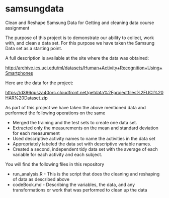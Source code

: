 samsungdata
===========

Clean and Reshape Samsung Data for Getting and cleaning data course assignment


The purpose of this project is to demonstrate our ability to collect, work with, and clean a data set.
For this purpose we have taken the Samsung Data set as a starting point. 

A full description is available at the site where the data was obtained:

http://archive.ics.uci.edu/ml/datasets/Human+Activity+Recognition+Using+Smartphones

Here are the data for the project:

https://d396qusza40orc.cloudfront.net/getdata%2Fprojectfiles%2FUCI%20HAR%20Dataset.zip 

As part of this project we have taken the above mentioned data and performed the following operations on the same 

- Merged the training and the test sets to create one data set.
- Extracted only the measurements on the mean and standard deviation for each measurement
- Used descriptive activity names to name the activities in the data set
- Appropriately labeled the data set with descriptive variable names. 
- Created a second, independent tidy data set with the average of each variable for each activity and each subject.

You will find the following files in this repository

- run_analysis.R - This is the script that does the cleaning and reshaping of data as described above
- codeBook.md - Describing the variables, the data, and any transformations or work that was performed to clean up the data
